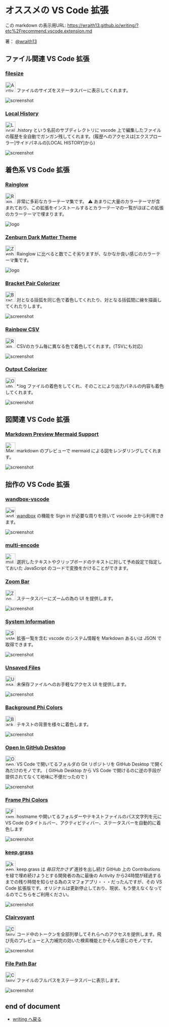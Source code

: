# オススメの VS Code 拡張

<!--[NOWRITING]-->
<link rel="canonical" href="https://wraith13.github.io/writing/?etc%2Frecommend.vscode.extension.md" />
この markdown の表示用URL: <a rel="canonical" href="https://wraith13.github.io/writing/?etc%2Frecommend.vscode.extension.md">https://wraith13.github.io/writing/?etc%2Frecommend.vscode.extension.md</a>
<!--[/NOWRITING]-->

著： [@wraith13](../wraith13.md)

<!--[REVEAL-THEME] BLACK -->
<!--[REVEAL-TRANSITION] CONCAVE -->
<!--[REMARK-CONFIG]
{
    "ratio": "16:9"
}
-->
<!--[REMARK]-->
<!--[WRTING-CONFING]
{
    "theme":
    [
        "@theme/chocolate.css",
        "@animation/fade.css"
    ]
}
-->
<!--[/REMARK]-->

<!--[WRITING/]<span style="font-size:0.7em;width:450px;white-space:pre;">[markdown](?markdown) | [remark](?remark) | [reveal](?reveal)</span>-->

<!--[NOWRITING/]## コード関連 VS Code 拡張-->

<!--[NOWRITING/]
こちらの拡張は vscode 本体に同様の機能が組み込まれた為、公開が中止されました。
### [Code Outline](https://marketplace.visualstudio.com/items?itemName=patrys.vscode-code-outline)

<img alt="Code Outline" src="https://patrys.gallerycdn.vsassets.io/extensions/patrys/vscode-code-outline/0.2.1/1526483150893/Microsoft.VisualStudio.Services.Icons.Default" style="width:32px;height:32px;border-style:none;background:none;box-shadow:none;"> コードのアウトラインをサイドパネルに表示してくれます。

<blockquote class="twitter-tweet" data-lang="ja"><p lang="ja" dir="ltr">お！ vscode さん、拡張でこれができるようになってたんか！ <a href="https://t.co/If0wabvJHS">pic.twitter.com/If0wabvJHS</a></p>&mdash; 👻 道化師 (@wraith13) <a href="https://twitter.com/wraith13/status/1001347414572154880?ref_src=twsrc%5Etfw">2018年5月29日</a></blockquote>
-->

<!--[NOWRITING/]
こちらの拡張は vscode 本体に同様の機能が組み込まれました。
### [Scope Bar](https://marketplace.visualstudio.com/items?itemName=amos402.scope-bar)

<img alt="Scope Bar" src="https://raw.githubusercontent.com/amos402/vscode-scope-bar/master/images/icon.png" style="width:32px;height:32px;border-style:none;background:none;box-shadow:none;"> コード上のスコープをステータスバーに表示してくれます。加えて、スコープベースのジャンプ機能を提供してくれます。

![screenshot](https://raw.githubusercontent.com/amos402/vscode-scope-bar/master/images/feature-1.jpg)
-->

## ファイル関連 VS Code 拡張

<!--[NOWRITING/]
こちらの拡張は作者がメンテナンスを放棄してしおり、バグ修正のプルリクもスルーされままなので、同様の拡張を自作しました。
### [Active File in StatusBar](https://marketplace.visualstudio.com/items?itemName=RoscoP.ActiveFileInStatusBar)

<img alt="Active File in StatusBar" src="https://raw.githubusercontent.com/RoscoP/ActiveFileInStatusBar/master/media/icon.png" style="width:32px;height:32px;border-style:none;background:none;box-shadow:none;"> ファイルのフルパスをステータスバーに表示してくれます。

![screenshot](https://raw.githubusercontent.com/RoscoP/ActiveFileInStatusBar/master/media/ActiveFileInStatusBar.gif)
-->

### [filesize](https://marketplace.visualstudio.com/items?itemName=mkxml.vscode-filesize)

<img alt="Active File in StatusBar" src="https://raw.githubusercontent.com/mkxml/vscode-filesize/master/icon.png" style="width:32px;height:32px;border-style:none;background:none;box-shadow:none;"> ファイルのサイズをステータスバーに表示してくれます。

![screenshot](https://camo.githubusercontent.com/77266295520c09b0860e7f504d4e532253251922/68747470733a2f2f636c6475702e636f6d2f5f5935324f2d55666b4b2e6a7067)

### [Local History](https://marketplace.visualstudio.com/items?itemName=xyz.local-history)

<img alt="Local History" src="https://raw.githubusercontent.com/zabel-xyz/local-history/master/images/local-history.png" style="width:32px;height:32px;border-style:none;background:none;box-shadow:none;"> .history という名前のサブディレクトリに vscode 上で編集したファイルの履歴を全自動でガンガン残してくれます。(履歴へのアクセスは[エクスプローラー]サイドパネルの[LOCAL HISTORY]から)

![screenshot](https://raw.githubusercontent.com/zabel-xyz/local-history/master/images/Tree.png)

## 着色系 VS Code 拡張

### [Rainglow](https://marketplace.visualstudio.com/items?itemName=daylerees.rainglow)

<img alt="Rainglow" src="https://raw.githubusercontent.com/rainglow/vscode/master/icon.png" style="width:32px;height:32px;border-style:none;background:none;box-shadow:none;"> 非常に多彩なカラーテーマ集です。 ⚠ あまりに大量のカラーテーマが含まれており、この拡張をインストールするとカラーテーマの一覧がほぼこの拡張のカラーテーマで埋まります。

![logo](https://raw.githubusercontent.com/rainglow/examples/master/artwork/header.png)

### [Zenburn Dark Matter Theme](https://marketplace.visualstudio.com/items?itemName=nicola-granata.zenburn-dark-matter)

<img alt="Zenburn Dark Matter Theme" src="https://raw.githubusercontent.com/nicolagranata/vscode-theme-zenburn-dark-matter/master/_gfx/zenburn-dark-matter-icon.png" style="width:32px;height:32px;border-style:none;background:none;box-shadow:none;"> Rainglow に比べると数でこそ劣りますが、なかなか良い感じのカラーテーマ集です。

![logo](https://raw.githubusercontent.com/nicolagranata/vscode-theme-zenburn-dark-matter/master/_gfx/zenburn-dark-matter-cover.png)

### [Bracket Pair Colorizer](https://marketplace.visualstudio.com/items?itemName=CoenraadS.bracket-pair-colorizer)

<img alt="Bracket Pair Colorizer" src="https://raw.githubusercontent.com/CoenraadS/BracketPair/master/images/icon.png" style="width:32px;height:32px;border-style:none;background:none;box-shadow:none;"> 対となる括弧を同じ色で着色してくれたり、対となる括弧間に線を描画してくれたりします。

![screenshot](https://raw.githubusercontent.com/CoenraadS/BracketPair/master/images/example.png)

<!--[NOWRITING/]
類似した拡張 Background Phi Colors を自作した為、そちらを推奨します。
### [indent-rainbow](https://marketplace.visualstudio.com/items?itemName=oderwat.indent-rainbow)

<img alt="indent-rainbow" src="https://raw.githubusercontent.com/oderwat/vscode-indent-rainbow/master/assets/icon.png" style="width:32px;height:32px;border-style:none;background:none;box-shadow:none;"> インデントの深さ別に着色してくれます。

![screenshot](https://raw.githubusercontent.com/oderwat/vscode-indent-rainbow/master/assets/example.png)
-->

### [Rainbow CSV](https://marketplace.visualstudio.com/items?itemName=mechatroner.rainbow-csv)

<img alt="Rainbow CSV" src="https://raw.githubusercontent.com/mechatroner/vscode_rainbow_csv/master/rainbow_csv_logo.png" style="width:32px;height:32px;border-style:none;background:none;box-shadow:none;"> CSVのカラム毎に異なる色で着色してくれます。(TSVにも対応)

![screenshot](https://camo.githubusercontent.com/8bb57314d174a3471dcadbedb9c16dd4a30b0f1a/68747470733a2f2f692e696d6775722e636f6d2f5052464b56494e2e706e67)

<!--[NOWRITING/]
同様の機能を内包する Clairvoyant を自作した為、そちらを推奨します。
### [Text Marker (Highlighter)](https://marketplace.visualstudio.com/items?itemName=ryu1kn.text-marker)

<img alt="Text Marker (Highlighter)" src="https://raw.githubusercontent.com/ryu1kn/vscode-text-marker/master/images/text-marker.png" style="width:32px;height:32px;border-style:none;background:none;box-shadow:none;"> 文字列を選択しコンテキストメニューからその文字列と同じ文字列をハイライト表示してくれます。

![screenshot](https://raw.githubusercontent.com/ryu1kn/vscode-text-marker/master/images/animations/public.gif)
-->

### [Output Colorizer](https://marketplace.visualstudio.com/items?itemName=IBM.output-colorizer)

<img alt="Output Colorizer" src="https://raw.githubusercontent.com/IBM-Cloud/vscode-log-output-colorizer/master/github-assets/icon.png" style="width:32px;height:32px;border-style:none;background:none;box-shadow:none;"> *.log ファイルの着色をしてくれ、そのことにより出力パネルの内容も着色してくれます。

![screenshot](https://raw.githubusercontent.com/IBM-Bluemix/vscode-log-output-colorizer/master/github-assets/screenshot-1.jpg)

## 図関連 VS Code 拡張

### [Markdown Preview Mermaid Support](https://marketplace.visualstudio.com/items?itemName=bierner.markdown-mermaid)

<img alt="Markdown Preview Mermaid Support" src="https://raw.githubusercontent.com/mjbvz/vscode-markdown-mermaid/master/resources/logo.png" style="width:32px;height:32px;border-style:none;background:none;box-shadow:none;"> markdown のプレビューで mermaid による図をレンダリングしてくれます。

![screenshot](https://github.com/mjbvz/vscode-markdown-mermaid/raw/master/docs/example.png)

## 拙作の VS Code 拡張

### [wandbox-vscode](https://marketplace.visualstudio.com/items?itemName=wraith13.wandbox-vscode)

<img alt="wandbox-vscode" src="https://raw.githubusercontent.com/wraith13/wandbox-vscode/master/images/wandhex.128.png" style="width:32px;height:32px;border-style:none;background:none;box-shadow:none;"> [wandbox](https://wandbox.org/) の機能を Sign in が必要な周りを除いて vscode 上から利用できます。

![screenshot](https://wraith13.github.io/wandbox-vscode/screenshots/languages.png)

### [multi-encode](https://marketplace.visualstudio.com/items?itemName=wraith13.multi-encode)

<img alt="multi-encode" src="https://raw.githubusercontent.com/wraith13/multi-encode/master/images/multi-encode.128.png" style="width:32px;height:32px;border-style:none;background:none;box-shadow:none;"> 選択したテキストやクリップボードのテキストに対して予め設定で指定しておいた JavaScript のコードで変換をかけることができます。

### [Zoom Bar](https://marketplace.visualstudio.com/items?itemName=wraith13.zoombar-vscode)

<img alt="Zoom Bar" src="https://raw.githubusercontent.com/wraith13/zoombar-vscode/master/images/zoomhex.128.png" style="width:32px;height:32px;border-style:none;background:none;box-shadow:none;"> ステータスバーにズームの為の UI を提供します。

![screenshot](https://raw.githubusercontent.com/wraith13/zoombar-vscode/master/images/how-to-use.png)

### [System Information](https://marketplace.visualstudio.com/items?itemName=wraith13.sysinfo-vscode)

<img alt="System Information" src="https://raw.githubusercontent.com/wraith13/sysinfo-vscode/master/images/infohex.128.png" style="width:32px;height:32px;border-style:none;background:none;box-shadow:none;"> 拡張一覧を含む vscode のシステム情報を Markdown あるいは JSON で取得できます。

![screenshot](https://raw.githubusercontent.com/wraith13/sysinfo-vscode/master/images/screenshot.png)

### [Unsaved Files](https://marketplace.visualstudio.com/items?itemName=wraith13.unsaved-files-vscode)

<img alt="Unsaved Files" src="https://raw.githubusercontent.com/wraith13/unsaved-files-vscode/master/images/unsavedhex.128.png" style="width:32px;height:32px;border-style:none;background:none;box-shadow:none;"> 未保存ファイルへのお手軽なアクセス UI を提供します。

![screenshot](https://raw.githubusercontent.com/wraith13/unsaved-files-vscode/master/images/screenshot.png)

### [Background Phi Colors](https://marketplace.visualstudio.com/items?itemName=wraith13.background-phi-colors)

<img alt="Background Phi Colors" src="https://raw.githubusercontent.com/wraith13/background-phi-colors-vscode/master/images/phihex.128.png" style="width:32px;height:32px;border-style:none;background:none;box-shadow:none;"> テキストの背景を様々に着色します。

![screenshot](https://github.com/wraith13/background-phi-colors-vscode/raw/master/images/screenshot/demo.gif)

### [Open In GitHub Desktop](https://marketplace.visualstudio.com/items?itemName=wraith13.open-in-github-desktop)

<img alt="Open In GitHub Desktop" src="https://raw.githubusercontent.com/wraith13/open-in-github-desktop-vscode/master/images/open-in-github-desktop.128.png" style="width:32px;height:32px;border-style:none;background:none;box-shadow:none;"> VS Code で開いてるフォルダの Git リポジトリを GitHub Desktop で開く為だけのモノです。 ( GitHub Desktop から VS Code で開けるのに逆の手段が提供されてなくて地味に不便だったので )

![screenshot](https://raw.githubusercontent.com/wraith13/open-in-github-desktop-vscode/master/images/screenshot.png)

### [Frame Phi Colors](https://marketplace.visualstudio.com/items?itemName=wraith13.frame-phi-colors)

<img alt="Frame Phi Colors" src="https://raw.githubusercontent.com/wraith13/frame-phi-colors-vscode/master/images/phihex.128.png" style="width:32px;height:32px;border-style:none;background:none;box-shadow:none;"> hostname や開いてるフォルダーやテキストファイルのパス文字列を元に VS Code のタイトルバー、アクティビティバー、ステータスバーを自動的に着色します

![screenshot](https://raw.githubusercontent.com/wraith13/frame-phi-colors-vscode/master/images/screenshot.png)

### [keep.grass](https://marketplace.visualstudio.com/items?itemName=wraith13.keep-grass)

<img alt="keep.grass" src="https://raw.githubusercontent.com/wraith13/keep-grass-vscode/master/images/keep.grass.128.png" style="width:32px;height:32px;border-style:none;background:none;box-shadow:none;"> keep.grass は *毎日欠かさず* 進捗を出し続け GitHub 上の Contributions を緑で埋め続けようとする開発者の為に最後の Activity から24時間が経過するまでの残り時間を知らせる為のスマフォアプリ・・・だったんですが、その VS Code 拡張版です。オリジナルは更新停止しており、現状、もう使えなくなってるのでこちらをご利用ください。

![screenshot](https://raw.githubusercontent.com/wraith13/keep-grass-vscode/master/images/screenshot.png)

### [Clairvoyant](https://marketplace.visualstudio.com/items?itemName=wraith13.clairvoyant)

<img alt="Clairvoyant" src="https://raw.githubusercontent.com/wraith13/clairvoyant-vscode/master/images/clairvoyanthex.128.png" style="width:32px;height:32px;border-style:none;background:none;box-shadow:none;"> コード中のトークンを全部列挙してそれらへのアクセスを提供します。飛び先のプレビューと入力補完の効いた検索機能とかそんな感じのモノです。

![screenshot](https://raw.githubusercontent.com/wraith13/clairvoyant-vscode/master/images/screenshot4.png)

### [File Path Bar](https://marketplace.visualstudio.com/items?itemName=wraith13.file-path-bar)

<img alt="Clairvoyant" src="https://raw.githubusercontent.com/wraith13/file-path-bar-vscode/master/images/pathhex.128.png" style="width:32px;height:32px;border-style:none;background:none;box-shadow:none;"> ファイルのフルパスをステータスバーに表示します。

![screenshot](https://raw.githubusercontent.com/wraith13/file-path-bar-vscode/master/images/screenshot.png)

## end of document

- [writing へ戻る](../index.md)

